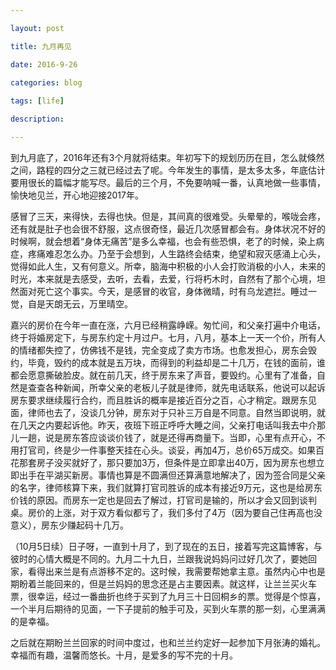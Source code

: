 ```yaml
--- 

layout: post 

title: 九月再见

date: 2016-9-26

categories: blog
 
tags: [life]

description: 

---
```


到九月底了，2016年还有3个月就将结束。年初写下的规划历历在目，怎么就倏然之间，路程的四分之三就已经过去了呢。今年发生的事情，是太多太多，年底估计要用很长的篇幅才能写尽。最后的三个月，不免要呐喊一番，认真地做一些事情，愉快地见兰，开心地迎接2017年。

感冒了三天，来得快，去得也快。但是，其间真的很难受。头晕晕的，喉咙会疼，还有就是肚子也会很不舒服，这点很奇怪，最近几次感冒都会有。身体状况不好的时候啊，就会想着“身体无痛苦”是多么幸福，也会有些恐惧，老了的时候，染上病症，疼痛难忍怎么办。乃至于会想到，人生路终会结束，绝望和寂灭感涌上心头，觉得如此人生，又有何意义。所幸，脑海中积极的小人会打败消极的小人，未来的时光，本来就是去感受，去听，去看，去爱，行将朽木时，自然有了那个心境，坦然面对死亡这个事实。今天，是感冒的收官，身体微晴，时有乌龙遮拦。睡过一觉，自是天朗无云，万里晴空。

嘉兴的房价在今年一直在涨，六月已经稍露峥嵘。匆忙间，和父亲打遍中介电话，终于将婚房定下，与房东约定十月过户。七月，八月，基本上一天一个价，所有人的情绪都失控了，仿佛钱不是钱，完全变成了卖方市场。也愈发担心，房东会毁约，毕竟，毁约的成本就是五万块，而得到的利益却是二十几万，在钱的面前，谁都会愿意撕破脸皮。就在前几天，终于房东来了声音，要毁约。心里有了准备，自然是查查各种新闻，所幸父亲的老板儿子就是律师，就先电话联系，他说可以起诉房东要求继续履行合约，而且胜诉的概率是接近百分之百，心才稍定。跟房东见面，律师也去了，没谈几分钟，房东对于只补三万自是不同意。自然当即说明，就在几天之内要起诉他。昨天，夜班下班正呼呼大睡之间，父亲打电话叫我去中介那儿一趟，说是房东答应谈谈价钱了，就是还得再商量下。当即，心里有点开心，不用打官司，终是少一件事整天挂在心头。谈妥，再加4万，总价65万成交。如果百花那套房子没买就好了，那只要加3万，但条件是立即拿出40万，因为房东也想立即出手在平湖买新房。事情也算是不圆满但还算满意地解决了，因为签合同是父亲的名字，律师核算下来，我们就算打官司胜诉的成本有接近9万元，这也是给房东价钱的原因。而房东一定也是回去了解过，打官司是输的，所以才会又回到谈判桌。房价的上涨，对于双方看似都亏了，我们多付了4万（因为要自己住再高也没意义），房东少赚起码十几万。

（10月5日续）日子呀，一直到十月了，到了现在的五日，接着写完这篇博客，与彼时的心情大概是不同的。九月二十九日，兰跟我说妈妈问过好几次了，要她回家，看得出来兰是有点游移不定的。这时候，我需要帮她拿主意。虽然内心中也是期盼着兰能回来的，但是兰妈妈的思念还是占主要因素。就这样，让兰兰买火车票，很幸运，经过一番曲折也终于买到了九月三十日回桐乡的票。觉得是个惊喜，一个半月后期待的见面，一下子提前的触手可及，买到火车票的那一刻，心里满满的是幸福。

之后就在期盼兰兰回家的时间中度过，也和兰兰约定好一起参加下月张涛的婚礼。幸福而有趣，温馨而悠长。十月，是爱多的写不完的十月。
